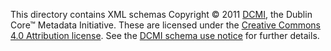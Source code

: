 This directory contains XML schemas Copyright © 2011 [DCMI][], the
Dublin Core™ Metadata Initiative. These are licensed under the
[Creative Commons 4.0 Attribution license][cc-by-4.0]. See the [DCMI
schema use notice][dc-schema-use] for further details.

[DCMI]: https://www.dublincore.org/
[cc-by-4.0]: https://creativecommons.org/licenses/by/4.0/
[dc-schema-use]: https://www.dublincore.org/about/copyright/#schemause
